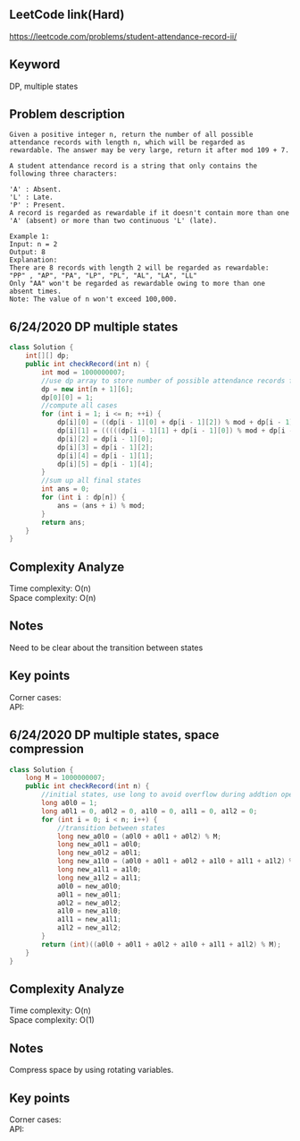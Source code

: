 ## LeetCode link(Hard)
https://leetcode.com/problems/student-attendance-record-ii/

## Keyword
DP, multiple states

## Problem description
```
Given a positive integer n, return the number of all possible attendance records with length n, which will be regarded as rewardable. The answer may be very large, return it after mod 109 + 7.

A student attendance record is a string that only contains the following three characters:

'A' : Absent.
'L' : Late.
'P' : Present.
A record is regarded as rewardable if it doesn't contain more than one 'A' (absent) or more than two continuous 'L' (late).

Example 1:
Input: n = 2
Output: 8 
Explanation:
There are 8 records with length 2 will be regarded as rewardable:
"PP" , "AP", "PA", "LP", "PL", "AL", "LA", "LL"
Only "AA" won't be regarded as rewardable owing to more than one absent times. 
Note: The value of n won't exceed 100,000.
```
## 6/24/2020 DP multiple states

```java
class Solution {
    int[][] dp;
    public int checkRecord(int n) {
        int mod = 1000000007;
        //use dp array to store number of possible attendance records for 0: all present; 1: 1 absent only; 2: 1 Late only; 3: 2 Late only; 4: 1 absent and 1 late; 5: 1 absent and 2 late
        dp = new int[n + 1][6];
        dp[0][0] = 1;
        //compute all cases
        for (int i = 1; i <= n; ++i) {
            dp[i][0] = ((dp[i - 1][0] + dp[i - 1][2]) % mod + dp[i - 1][3]) % mod;
            dp[i][1] = (((((dp[i - 1][1] + dp[i - 1][0]) % mod + dp[i - 1][4]) % mod + dp[i - 1][5]) % mod + dp[i - 1][2]) % mod + dp[i - 1][3]) % mod;
            dp[i][2] = dp[i - 1][0];
            dp[i][3] = dp[i - 1][2];
            dp[i][4] = dp[i - 1][1];
            dp[i][5] = dp[i - 1][4];
        }
        //sum up all final states
        int ans = 0;
        for (int i : dp[n]) {
            ans = (ans + i) % mod;
        }
        return ans;
    }
}
```

## Complexity Analyze
Time complexity: O(n)\
Space complexity: O(n)

## Notes
Need to be clear about the transition between states

## Key points
Corner cases: \
API:

## 6/24/2020 DP multiple states, space compression

```java
class Solution {
    long M = 1000000007;
    public int checkRecord(int n) {
        //initial states, use long to avoid overflow during addtion operations
        long a0l0 = 1;
        long a0l1 = 0, a0l2 = 0, a1l0 = 0, a1l1 = 0, a1l2 = 0;
        for (int i = 0; i < n; i++) {
            //transition between states
            long new_a0l0 = (a0l0 + a0l1 + a0l2) % M;
            long new_a0l1 = a0l0;
            long new_a0l2 = a0l1;
            long new_a1l0 = (a0l0 + a0l1 + a0l2 + a1l0 + a1l1 + a1l2) % M;
            long new_a1l1 = a1l0;
            long new_a1l2 = a1l1;
            a0l0 = new_a0l0;
            a0l1 = new_a0l1;
            a0l2 = new_a0l2;
            a1l0 = new_a1l0;
            a1l1 = new_a1l1;
            a1l2 = new_a1l2;
        }
        return (int)((a0l0 + a0l1 + a0l2 + a1l0 + a1l1 + a1l2) % M);
    }
}
```

## Complexity Analyze
Time complexity: O(n)\
Space complexity: O(1)

## Notes
Compress space by using rotating variables.

## Key points
Corner cases: \
API:
